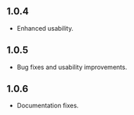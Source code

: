 ## 1.0.4

- Enhanced usability.

## 1.0.5

- Bug fixes and usability improvements.

## 1.0.6

- Documentation fixes.
